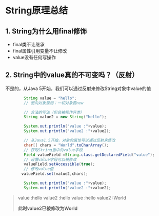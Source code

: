 # String原理总结

## 1. String为什么用final修饰

+ final类不让继承
+ final属性引用变量不让修改
+ value没有任何写操作

## 2. String中的value真的不可变吗？（反射）

不是的，从Java 5开始，我们可以通过反射来修改String对象中value的值

```java
        String value = "hello";
        // 面向对象规则：一切对象要new

        // 合法的写法（但会被视作异类）
        String value2 = new String("hello");

        System.out.println("value :"+value);
        System.out.println("value2 :"+value2);

        // 从Java1.5开始，对象的属性可以通过反射来修改
        char[] chars = "World".toCharArray();
        // 获取String当中的value字段
        Field valueField =String.class.getDeclaredField("value");
        // 设置value字段可以被修改
        valueField.setAccessible(true);
        // 修改value值
       valueField.set(value2,chars);

        System.out.println("value :"+value);
        System.out.println("value2 :"+value2);
```

> value :hello
> value2 :hello
> value :hello
> value2 :World
>
> **此时value2已被修改为World**